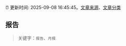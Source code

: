 :alarm_clock: 更新时间: 2025-09-08 16:45:45。[文章来源](/README.md)、[文章分类](/TAGS.md)

## 报告


> 关键字：`报告`、`月报`



